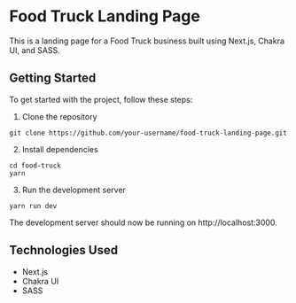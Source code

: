 # Food Truck Landing Page

This is a landing page for a Food Truck business built using Next.js, Chakra UI, and SASS.

## Getting Started
To get started with the project, follow these steps:

1. Clone the repository

```
git clone https://github.com/your-username/food-truck-landing-page.git
```

2. Install dependencies

```
cd food-truck
yarn
```

3. Run the development server

```
yarn run dev
```

The development server should now be running on http://localhost:3000.

## Technologies Used

- Next.js
- Chakra UI
- SASS
